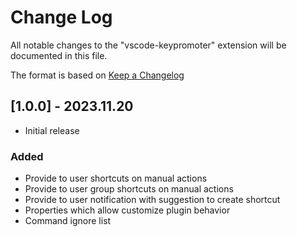 # Change Log

All notable changes to the "vscode-keypromoter" extension will be documented in this file.

The format is based on [Keep a Changelog](https://keepachangelog.com/en/1.0.0/)

## [1.0.0] - 2023.11.20

- Initial release

### Added

- Provide to user shortcuts on manual actions
- Provide to user group shortcuts on manual actions
- Provide to user notification with suggestion to create shortcut
- Properties which allow customize plugin behavior
- Command ignore list
